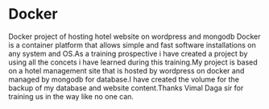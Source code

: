 # Docker
Docker project of hosting hotel website on wordpress and mongodb
  Docker is a container platform that allows simple and fast software installations on any system and OS.As a training prospective i have created a project by using all the concets i have learned during this training.My project is based on a hotel management site that is hosted by wordpress on docker and managed by mongodb for database.I have created the volume for the backup of my database and website content.Thanks Vimal Daga sir for training us in the way like no one can.
